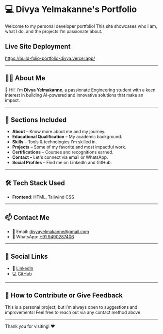 # 💻 Divya Yelmakanne's Portfolio

Welcome to my personal developer portfolio! This site showcases who I am, what I do, and the projects I’m passionate about.

## Live Site Deployment 
   https://build-folio-portfolio-divya.vercel.app/ 

---

## 🧑‍💻 About Me

👋 Hii! I'm **Divya Yelmakanne**, a passionate Engineering student with a keen interest in building AI-powered and innovative solutions that make an impact.

---

## 📂 Sections Included

- **About** – Know more about me and my journey.
- **Educational Qualification** – My academic background.
- **Skills** – Tools & technologies I'm skilled in.
- **Projects** – Some of my favorite and most impactful work.
- **Certifications** – Courses and recognitions earned.
- **Contact** – Let's connect via email or WhatsApp.
- **Social Profiles** – Find me on LinkedIn and GitHub.

---

## 🛠️ Tech Stack Used

- **Frontend**: HTML, Tailwind CSS

---

## 📫 Contact Me

- 📧 Email: [divyayelmakanne@gmail.com](mailto:divyayelmakanne@gmail.com)
- 📱 WhatsApp: [+91 9490287406](https://wa.me/916303373212)

---

## 📌 Social Links

- 🔗 [LinkedIn](https://www.linkedin.com/in/divya-yelmakanne/)
- 💻 [GitHub](https://github.com/divyaYelmakanne)

---

## 🚀 How to Contribute or Give Feedback

This is a personal project, but I'm always open to suggestions and improvements! Feel free to reach out via any contact method above.

---

Thank you for visiting! ❤️

